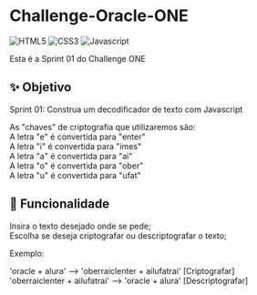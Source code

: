 # Challenge-Oracle-ONE

![HTML5](https://img.shields.io/badge/-HTML5-orange) ![CSS3](https://img.shields.io/badge/-CSS3-blue) ![Javascript](https://img.shields.io/badge/JavaScript-JS-yellow)


Esta é a Sprint 01 do Challenge ONE

## ✨ Objetivo

Sprint 01: Construa um decodificador de texto com Javascript

As "chaves" de criptografia que utilizaremos são:<br>
A letra "e" é convertida para "enter"<br>
A letra "i" é convertida para "imes"<br>
A letra "a" é convertida para "ai"<br>
A letra "o" é convertida para "ober"<br>
A letra "u" é convertida para "ufat"<br>

## 🚀 Funcionalidade

Insira o texto desejado onde se pede;<br>
Escolha se deseja criptografar ou descriptografar o texto;

Exemplo:

'oracle + alura' --> 'oberraiclenter + ailufatrai' [Criptografar]<br>
'oberraiclenter + ailufatrai' --> 'oracle + alura' [Descriptografar]<br>
